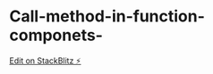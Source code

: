 # Call-method-in-function-componets-

[Edit on StackBlitz ⚡️](https://stackblitz.com/edit/stackblitz-starters-9yf2mu)